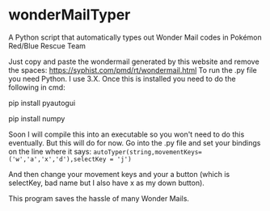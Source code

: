 # wonderMailTyper
A Python script that automatically types out Wonder Mail codes in Pokémon Red/Blue Rescue Team

Just copy and paste the wondermail generated by this website and remove the spaces: https://syphist.com/pmd/rt/wondermail.html
To run the .py file you need Python. I use 3.X. Once this is installed you need to do the following in cmd:

pip install pyautogui

pip install numpy

Soon I will compile this into an executable so you won't need to do this eventually. But this will do for now. Go into the .py file and set your bindings on the line where it says:
```autoTyper(string,movementKeys=('w','a','x','d'),selectKey = 'j')```

And then change your movement keys and your a button (which is selectKey, bad name but I also have x as my down button).

This program saves the hassle of many Wonder Mails.
